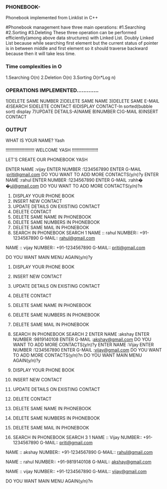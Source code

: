 ### PHONEBOOK-
Phonebook implemented from Linklist in C++

#Phonebook management have three main operations:
#1.Searching
#2.Sorting
#3.Deleting
These three operation can be performed efficiently(among above data structures) with Linked List. Doubly Linked List because while searching first element but the current status of pointer is in between middle and first element so it should traverse backward because then it will take less time.

### Time complexities in O
1.Searching O(n)
2.Deletion O(n)
3.Sorting O(n*Log n)

### OPERATIONS IMPLEMENTED.............
1)DELETE SAME NUMBER
2)DELETE SAME NAME
3)DELETE SAME E-MAIL
4)SEARCH
5)DELETE CONTACT
6)DISPLAY CONTACT-In sorted(bubble sort) display
7)UPDATE DETAILS-A)NAME B)NUMBER C)G-MAIL
8)INSERT CONTACT

### OUTPUT
WHAT IS YOUR NAME? Yash

!!!!!!!!!!!!!!!!!!!!!!! WELCOME YASH !!!!!!!!!!!!!!!!!!!!!

LET'S CREATE OUR PHONEBOOK YASH

ENTER NAME :vijay
ENTER NUMBER :1234567890
ENTER G-MAIL :priti@gmail.com
DO YOU WANT TO ADD MORE CONTACTS(y/n)?y 
ENTER NAME :rahul 
ENTER NUMBER :1234567890
ENTER G-MAIL :rahh� �ul@gmail.com 
DO YOU WANT TO ADD MORE CONTACTS(y/n)?n

1) DISPLAY YOUR PHONE BOOK
2) INSERT NEW CONTACT
3) UPDATE DETAILS ON EXISTING CONTACT
4) DELETE CONTACT
5) DELETE SAME NAME IN PHONEBOOK
6) DELETE SAME NUMBERS IN PHONEBOOK
7) DELETE SAME MAIL IN PHONEBOOK
8) SEARCH IN PHONEBOOK
SEARCH 1
NAME :: rahul NUMBER:: +91-1234567890 G-MAIL:: rahul@gmail.com

NAME :: vijay NUMBER:: +91-1234567890 G-MAIL:: priti@gmail.com

DO YOU WANT MAIN MENU AGAIN(y/n)?y

1) DISPLAY YOUR PHONE BOOK
2) INSERT NEW CONTACT
3) UPDATE DETAILS ON EXISTING CONTACT
4) DELETE CONTACT
5) DELETE SAME NAME IN PHONEBOOK
6) DELETE SAME NUMBERS IN PHONEBOOK
7) DELETE SAME MAIL IN PHONEBOOK
8) SEARCH IN PHONEBOOK
SEARCH 2
ENTER NAME :akshay 
ENTER NUMBER :9819140108
ENTER G-MAIL :akshay@gmail.com 
DO YOU WANT TO ADD MORE CONTACTS(y/n)?y 
ENTER NAME :Vijay 
ENTER NUMBER :1234567890
ENTER G-MAIL :vijay@gmail.com
DO YOU WANT TO ADD MORE CONTACTS(y/n)?n
DO YOU WANT MAIN MENU AGAIN(y/n)?y

1) DISPLAY YOUR PHONE BOOK
2) INSERT NEW CONTACT
3) UPDATE DETAILS ON EXISTING CONTACT
4) DELETE CONTACT
5) DELETE SAME NAME IN PHONEBOOK
6) DELETE SAME NUMBERS IN PHONEBOOK
7) DELETE SAME MAIL IN PHONEBOOK
8) SEARCH IN PHONEBOOK
SEARCH 3 1
NAME :: Vijay NUMBER:: +91-1234567890 G-MAIL:: priti@gmail.com

NAME :: akshay NUMBER:: +91-1234567890 G-MAIL:: rahul@gmail.com

NAME :: rahul NUMBER:: +91-9819140108 G-MAIL:: akshay@gmail.com

NAME :: vijay NUMBER:: +91-1234567890 G-MAIL:: vijay@gmail.com

DO YOU WANT MAIN MENU AGAIN(y/n)?n

